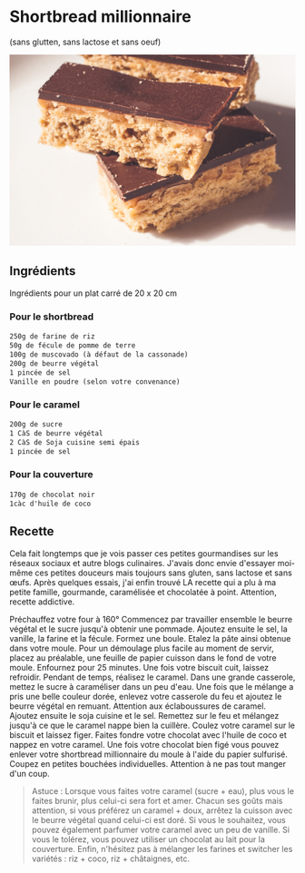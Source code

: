 # Shortbread millionnaire
(sans glutten, sans lactose et sans oeuf)  

![](../img/Shortbread-millionnaire.jpg)

## Ingrédients
Ingrédients pour un plat carré de 20 x 20 cm

### Pour le shortbread

    250g de farine de riz
    50g de fécule de pomme de terre
    100g de muscovado (à défaut de la cassonade)
    200g de beurre végétal
    1 pincée de sel
    Vanille en poudre (selon votre convenance)

### Pour le caramel

    200g de sucre
    1 CàS de beurre végétal
    2 CàS de Soja cuisine semi épais
    1 pincée de sel

### Pour la couverture

    170g de chocolat noir
    1càc d'huile de coco

## Recette
Cela fait longtemps que je vois passer ces petites gourmandises sur les réseaux sociaux et autre blogs culinaires. J'avais donc envie d'essayer moi-même ces petites douceurs mais toujours sans gluten, sans lactose et sans œufs. Après quelques essais, j'ai enfin trouvé LA recette qui a plu à ma petite famille, gourmande, caramélisée et chocolatée à point. Attention, recette addictive.

Préchauffez votre four à 160°
Commencez par travailler ensemble le beurre végétal et le sucre jusqu'à obtenir une pommade. Ajoutez ensuite le sel, la vanille, la farine et la fécule. Formez une boule. Etalez la pâte ainsi obtenue dans votre moule. Pour un démoulage plus facile au moment de servir, placez au préalable, une feuille de papier cuisson dans le fond de votre moule.
Enfournez pour 25 minutes.
Une fois votre biscuit cuit, laissez refroidir.
Pendant de temps, réalisez le caramel.
Dans une grande casserole, mettez le sucre à caraméliser dans un peu d'eau. Une fois que le mélange a pris une belle couleur dorée, enlevez votre casserole du feu et ajoutez le beurre végétal en remuant. Attention aux éclaboussures de caramel. Ajoutez ensuite le soja cuisine et le sel. Remettez sur le feu et mélangez jusqu'à ce que le caramel nappe bien la cuillère.
Coulez votre caramel sur le biscuit et laissez figer.
Faites fondre votre chocolat avec l'huile de coco et nappez en votre caramel.
Une fois votre chocolat bien figé vous pouvez enlever votre shortbread millionnaire du moule à l'aide du papier sulfurisé. Coupez en petites bouchées individuelles. Attention à ne pas tout manger d'un coup.

> Astuce : Lorsque vous faites votre caramel (sucre + eau), plus vous le faites brunir, plus celui-ci sera fort et amer. Chacun ses goûts mais attention, si vous préférez un caramel + doux, arrêtez la cuisson avec le beurre végétal quand celui-ci est doré. Si vous le souhaitez, vous pouvez également parfumer votre caramel avec un peu de vanille. Si vous le tolérez, vous pouvez utiliser un chocolat au lait pour la couverture. Enfin, n'hésitez pas à mélanger les farines et switcher les variétés : riz + coco, riz + châtaignes, etc.
